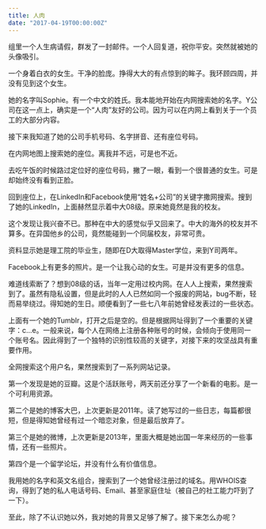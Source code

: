 ```yaml
---
title: 人肉
date: "2017-04-19T00:00:00Z"
---
```


<!-- 突然喜欢上了一个女生。 -->

组里一个人生病请假，群发了一封邮件。一个人回复道，祝你平安。突然就被她的头像吸引。

一个身着白衣的女生。干净的脸庞。挣得大大的有点惊到的眸子。我环顾四周，并没有见到这个女生。

她的名字叫Sophie。有一个中文的姓氏。我本能地开始在内网搜索她的名字。Y公司在这一点上，确实是一个“人肉”友好的公司。因为可以在内网上看到关于一个员工的大部分内容。

接下来我知道了她的公司手机号码、名字拼音、还有座位号码。

在内网地图上搜索她的座位。离我并不远，可是也不近。

去吃午饭的时候路过定位好的座位号码，撇了一眼，看到一个很普通的女生。可是却始终没有看到正脸。

回到座位上，在LinkedIn和Facebook使用“姓名+公司”的关键字撒网搜索。搜到了她的LinkedIn，上面赫然显示着中大08级。原来她竟然是我的校友。

这个发现让我兴奋不已。那种在中大的感觉似乎又回来了。中大的海外的校友并不算多。在异国他乡的公司，竟然能碰到一个同届校友，非常可贵。

资料显示她是理工院的毕业生，随即在D大取得Master学位，来到Y司两年。

Facebook上有更多的照片。是一个让我心动的女生。可是并没有更多的信息。

难道线索断了？想到08级的话，当年一定用过校内网。在人人上搜索，果然搜索到了。虽然有隐私设置，但是此时的人人已然如同一个报废的网站，bug不断，轻而易举绕过。得知她的生日。顺便看到了一些七八年前她曾经发表过的一些状态。

上面有一个她的Tumblr，打开之后是空的。但是根据网址得到了一个重要的关键字：c...e。一般来说，每个人在网络上注册各种账号的时候，会倾向于使用同一个账号名。因此得到了一个独特的识别性较高的关键字，对接下来的攻坚战具有重要作用。

全网搜索这个用户名，果然搜索到了一系列网站记录。

第一个发现是她的豆瓣。这是个活跃账号，两天前还分享了一个新看的电影。是一个可利用资源。

第二个是她的博客大巴，上次更新是2011年。读了她写过的一些日志，每篇都很短，但是得知她曾经有过一个暗恋对象，但是最后放弃了。

第三个是她的微博，上次更新是2013年，里面大概是她出国一年来经历的一些事情，还有一些照片。

第四个是一个留学论坛，并没有什么有价值信息。

我用她的名字和英文名组合，搜索到了一个她曾经注册过的域名。用WHOIS查询，得到了她的私人电话号码、Email、甚至家庭住址（被自己的社工能力吓到了一下）。

至此，除了不认识她以外，我对她的背景又足够了解了。接下来怎么办呢？